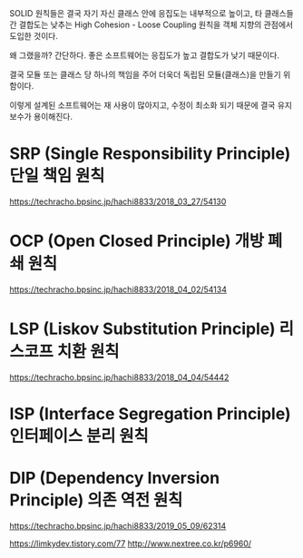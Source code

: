 
SOLID 원칙들은 결국 자기 자신 클래스 안에 응집도는 내부적으로 높이고, 타 클래스들 간 결합도는 낮추는 High Cohesion - Loose Coupling 원칙을 객체 지향의 관점에서 도입한 것이다.

왜 그랬을까? 간단하다. 좋은 소프트웨어는 응집도가 높고 결합도가 낮기 때문이다.

결국 모듈 또는 클래스 당 하나의 책임을 주어 더욱더 독립된 모듈(클래스)을 만들기 위함이다.

이렇게 설계된 소프트웨어는 재 사용이 많아지고, 수정이 최소화 되기 때문에 결국 유지 보수가 용이해진다. 

# SRP (Single Responsibility Principle) 단일 책임 원칙
https://techracho.bpsinc.jp/hachi8833/2018_03_27/54130

# OCP (Open Closed Principle) 개방 폐쇄 원칙
https://techracho.bpsinc.jp/hachi8833/2018_04_02/54134


# LSP (Liskov Substitution Principle) 리스코프 치환 원칙
https://techracho.bpsinc.jp/hachi8833/2018_04_04/54442

# ISP (Interface Segregation Principle) 인터페이스 분리 원칙
# DIP (Dependency Inversion Principle) 의존 역전 원칙
https://techracho.bpsinc.jp/hachi8833/2019_05_09/62314


https://limkydev.tistory.com/77
http://www.nextree.co.kr/p6960/